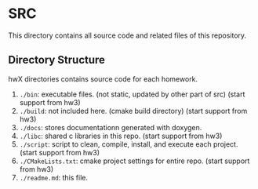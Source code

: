 # SRC

This directory contains all source code and related files of this repository.

## Directory Structure

hwX directories contains source code for each homework.

1. ```./bin```: executable files. (not static, updated by other part of src) (start support from hw3)
2. ```./build```: not included here. (cmake build directory) (start support from hw3)
3. ```./docs```: stores documentationn generated with doxygen.
4. ```./libc```: shared c libraries in this repo. (start support from hw3)
5. ```./script```: script to clean, compile, install, and execute each project. (start support from hw3)
6. ```./CMakeLists.txt```: cmake project settings for entire repo. (start support from hw3)
7. ```./readme.md```: this file.
